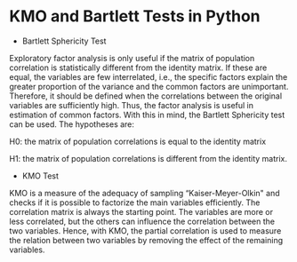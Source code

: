 # KMO and Bartlett Tests in Python

- Bartlett Sphericity Test

Exploratory factor analysis is only useful if the matrix of population 
correlation is statistically different from the identity matrix. 
If these are equal, the variables are few interrelated, i.e., the specific 
factors explain the greater proportion of the variance and the common factors
are unimportant. Therefore, it should be defined when the correlations 
between the original variables are sufficiently high. 
Thus, the factor analysis is useful in estimation of common factors. 
With this in mind, the Bartlett Sphericity test can be used. The hypotheses are:

 H0: the matrix of population correlations is equal to the identity matrix
 
 H1: the matrix of population correlations is different from the identity matrix.


- KMO Test

KMO is a measure of the adequacy of sampling “Kaiser-Meyer-Olkin" and checks 
if it is possible to factorize the main variables efficiently.
The correlation matrix is always the starting point. The variables are more or
less correlated, but the others can influence the correlation between the two 
variables. Hence, with KMO, the partial correlation is used to measure the 
relation between two variables by removing the effect of the remaining variables.


